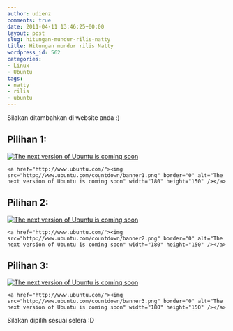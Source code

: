 ```yaml
---
author: udienz
comments: true
date: 2011-04-11 13:46:25+00:00
layout: post
slug: hitungan-mundur-rilis-natty
title: Hitungan mundur rilis Natty
wordpress_id: 562
categories:
- Linux
- Ubuntu
tags:
- natty
- rilis
- ubuntu
---
```


Silakan ditambahkan di website anda :)


## Pilihan 1:


[![The next version of Ubuntu is coming soon](http://www.ubuntu.com/countdown/banner1.png)](http://www.ubuntu.com/)

`<a href="http://www.ubuntu.com/"><img src="http://www.ubuntu.com/countdown/banner1.png" border="0" alt="The next version of Ubuntu is coming soon" width="180" height="150" /></a>`


## Pilihan 2:


[![The next version of Ubuntu is coming soon](http://www.ubuntu.com/countdown/banner2.png)](http://www.ubuntu.com/)

`<a href="http://www.ubuntu.com/"><img src="http://www.ubuntu.com/countdown/banner2.png" border="0" alt="The next version of Ubuntu is coming soon" width="180" height="150" /></a>`


## Pilihan 3:


[![The next version of Ubuntu is coming soon](http://www.ubuntu.com/countdown/banner3.png)](http://www.ubuntu.com/)

`<a href="http://www.ubuntu.com/"><img src="http://www.ubuntu.com/countdown/banner3.png" border="0" alt="The next version of Ubuntu is coming soon" width="180" height="150" /></a>`

Silakan dipilih sesuai selera :D
